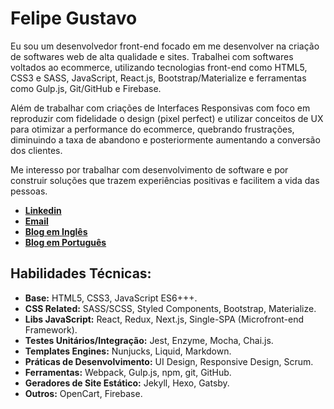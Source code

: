 # Felipe Gustavo

Eu sou um desenvolvedor front-end focado em me desenvolver na criação de softwares web de alta qualidade e sites.
Trabalhei com softwares voltados ao ecommerce, utilizando tecnologias front-end como HTML5, CSS3 e SASS, JavaScript, React.js, Bootstrap/Materialize e ferramentas como Gulp.js, Git/GitHub e Firebase.

Além de trabalhar com criações de Interfaces Responsivas com foco em reproduzir com fidelidade o design (pixel perfect) e utilizar conceitos de UX para otimizar a performance do ecommerce, quebrando frustrações, diminuindo a taxa de abandono e posteriormente aumentando a conversão dos clientes.

Me interesso por trabalhar com desenvolvimento de software e por construir soluções que trazem experiências positivas e facilitem a vida das pessoas.

- [**Linkedin**](https://www.linkedin.com/in/felipegdasilva/)
- [**Email**](mailto:felipegdas07@gmail.com)
- [**Blog em Inglês**](https://dev.to/felipegs)
- [**Blog em Português**](https://felipegs.com)

## Habilidades Técnicas:

- **Base:** HTML5, CSS3, JavaScript ES6+++.
- **CSS Related:** SASS/SCSS, Styled Components, Bootstrap, Materialize.
- **Libs JavaScript:** React, Redux, Next.js, Single-SPA (Microfront-end Framework).
- **Testes Unitários/Integração:** Jest, Enzyme, Mocha, Chai.js.
- **Templates Engines:** Nunjucks, Liquid, Markdown.
- **Práticas de Desenvolvimento:** UI Design, Responsive Design, Scrum.
- **Ferramentas:** Webpack, Gulp.js, npm, git, GitHub.
- **Geradores de Site Estático:** Jekyll, Hexo, Gatsby.
- **Outros:** OpenCart, Firebase.

